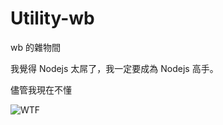 # Utility-wb
wb 的雜物間

我覺得 Nodejs 太屌了，我一定要成為 Nodejs 高手。

儘管我現在不懂

![WTF](https://4.bp.blogspot.com/-v3ytNqAqs1k/T1Cnc-3bhhI/AAAAAAAAEX8/Zao1HF6xhoI/s320/1300375542179.png)

